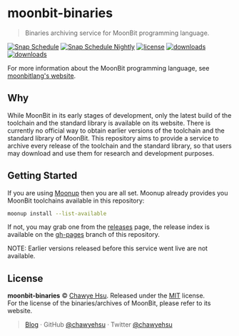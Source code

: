 # moonbit-binaries

> Binaries archiving service for MoonBit programming language.

[![Snap Schedule][ci-badge]][cicd]
[![Snap Schedule Nightly][ci-badge-nightly]][cicd-nightly]
[![license][license-badge]](LICENSE)
[![downloads][downloads-badge]][releases]
[![downloads][downloads-badge-nightly]][releases-nightly]

For more information about the MoonBit programming language, see [moonbitlang's website][moonbit-website].

## Why

While MoonBit in its early stages of development, only the latest build of the toolchain and the standard library is available on its website. There is currently no official way to obtain earlier versions of the toolchain and the standard library of MoonBit. This repository aims to provide a service to archive every release of the toolchain and the standard library, so that users may download and use them for research and development purposes.

## Getting Started

If you are using [Moonup] then you are all set. Moonup already provides you MoonBit toolchains available in this repository:

```sh
moonup install --list-available
```

If not, you may grab one from the [releases] page, the release index is available on the [gh-pages] branch of this repository.

NOTE: Earlier versions released before this service went live are not available.

## License

**moonbit-binaries** © [Chawye Hsu](https://github.com/chawyehsu). Released under the [MIT](LICENSE) license.  
For the license of the binaries/archives of MoonBit, please refer to its website.

> [Blog](https://chawyehsu.com) · GitHub [@chawyehsu](https://github.com/chawyehsu) · Twitter [@chawyehsu](https://twitter.com/chawyehsu)

[ci-badge]: https://github.com/chawyehsu/moonbit-binaries/actions/workflows/schedule.yml/badge.svg
[cicd]: https://github.com/chawyehsu/moonbit-binaries/actions/workflows/schedule.yml
[ci-badge-nightly]: https://github.com/chawyehsu/moonbit-binaries/actions/workflows/schedule_nightly.yml/badge.svg
[cicd-nightly]: https://github.com/chawyehsu/moonbit-binaries/actions/workflows/schedule_nightly.yml
[license-badge]: https://img.shields.io/github/license/chawyehsu/moonbit-binaries?label=License
[releases]: https://github.com/chawyehsu/moonbit-binaries/releases
[releases-nightly]: https://github.com/chawyehsu/moonbit-dist-nightly/releases
[downloads-badge]: https://img.shields.io/github/downloads/chawyehsu/moonbit-binaries/total?label=Downloads
[downloads-badge-nightly]: https://img.shields.io/github/downloads/chawyehsu/moonbit-dist-nightly/total?label=Downloads%20(Nightly)
[moonbit-website]: https://moonbitlang.com/
[gh-pages]: https://github.com/chawyehsu/moonbit-binaries/tree/gh-pages
[Moonup]: https://github.com/chawyehsu/moonup
